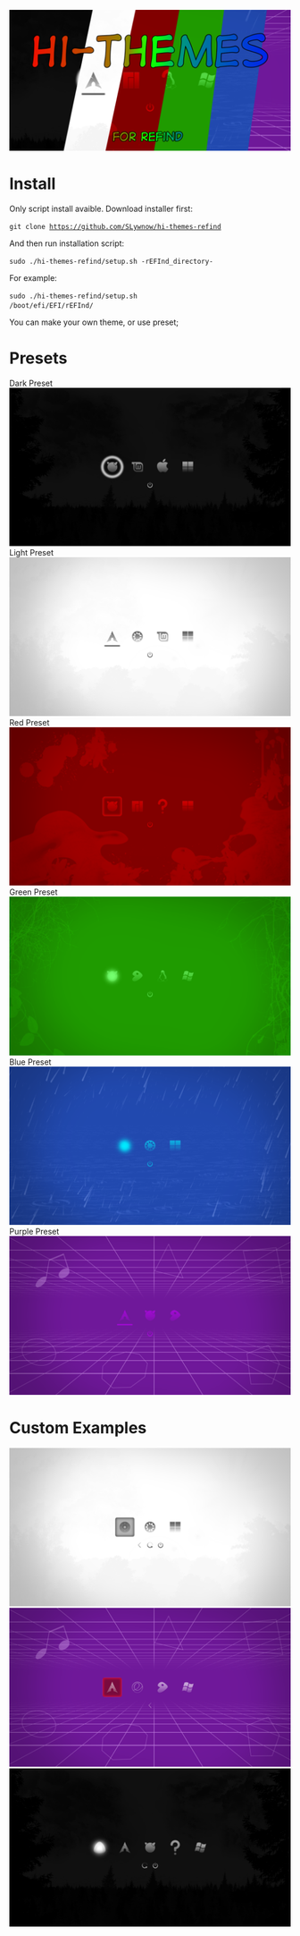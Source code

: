 ![logo](https://github.com/SLywnow/hi-themes-refind/blob/master/logo.png?raw=true)
# Install
Only script install avaible.
Download installer first:

<code>git clone https://github.com/SLywnow/hi-themes-refind</code>

And then run installation script:

<code>sudo ./hi-themes-refind/setup.sh -rEFInd_directory-</code>

For example:

<code>sudo ./hi-themes-refind/setup.sh /boot/efi/EFI/rEFInd/</code>


You can make your own theme, or use preset;

# Presets
Dark Preset
![Dark Preset](https://github.com/SLywnow/hi-themes-refind/blob/master/examples/Screenshot%202020517233825602.png?raw=true)
Light Preset
![Light Preset](https://github.com/SLywnow/hi-themes-refind/blob/master/examples/Screenshot%202020517233921903.png?raw=true)
Red Preset
![Red Preset](https://github.com/SLywnow/hi-themes-refind/blob/master/examples/Screenshot%202020517234012889.png?raw=true)
Green Preset
![Green Preset](https://github.com/SLywnow/hi-themes-refind/blob/master/examples/Screenshot%202020517233852312.png?raw=true)
Blue Preset
![Blue Preset](https://github.com/SLywnow/hi-themes-refind/blob/master/examples/Screenshot%202020517233742436.png?raw=true)
Purple Preset
![Purple Preset](https://github.com/SLywnow/hi-themes-refind/blob/master/examples/Screenshot%202020517233951718.png?raw=true)

# Custom Examples
![Example 1](https://github.com/SLywnow/hi-themes-refind/blob/master/examples/Screenshot%202020517234038979.png)
![Example 2](https://github.com/SLywnow/hi-themes-refind/blob/master/examples/Screenshot%202020517234132451.png?raw=true)
![Example 3](https://github.com/SLywnow/hi-themes-refind/blob/master/examples/Screenshot%20202051723415114.png?raw=true)